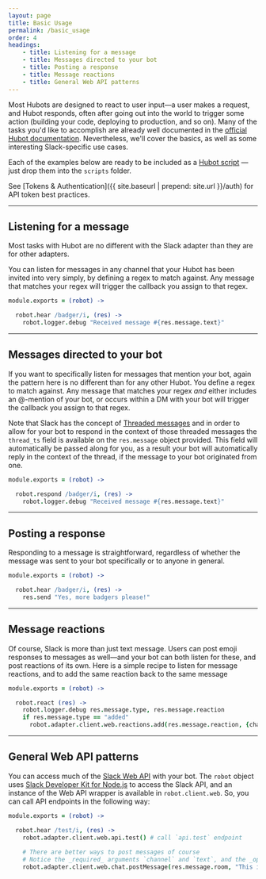 ```yaml
---
layout: page
title: Basic Usage
permalink: /basic_usage
order: 4
headings:
    - title: Listening for a message
    - title: Messages directed to your bot
    - title: Posting a response
    - title: Message reactions
    - title: General Web API patterns
---
```


Most Hubots are designed to react to user input&mdash;a user makes a request, and Hubot responds, often after going out
into the world to trigger some action (building your code, deploying to production, and so on). Many of the tasks
you'd like to accomplish are already well documented in the [official Hubot documentation](https://hubot.github.com/docs/).
Nevertheless, we'll cover the basics, as well as some interesting Slack-specific use cases.

Each of the examples below are ready to be included as a [Hubot script](https://hubot.github.com/docs/scripting/)
&mdash;just drop them into the `scripts` folder.

See [Tokens & Authentication]({{ site.baseurl | prepend: site.url }}/auth) for API token best practices.

--------

## Listening for a message

Most tasks with Hubot are no different with the Slack adapter than they are for other adapters.

You can listen for messages in any channel that your Hubot has been invited into very simply, by defining a regex
to match against. Any message that matches your regex will trigger the callback you assign to that regex.

```coffeescript
module.exports = (robot) ->

  robot.hear /badger/i, (res) ->
    robot.logger.debug "Received message #{res.message.text}"
```

--------

## Messages directed to your bot

If you want to specifically listen for messages that mention your bot, again the pattern here is no different than
for any other Hubot. You define a regex to match against. Any message that matches your regex _and_ either includes
an @-mention of your bot, or occurs within a DM with your bot will trigger the callback you assign to that regex.

Note that Slack has the concept of [Threaded messages](https://api.slack.com/docs/message-threading) and in order 
to allow for your bot to respond in the context of those threaded messages the `thread_ts` field is available on 
the `res.message` object provided.  This field will automatically be passed along for you, as a result your bot 
will automatically reply in the context of the thread, if the message to your bot originated from one.

```coffeescript
module.exports = (robot) ->

  robot.respond /badger/i, (res) ->
    robot.logger.debug "Received message #{res.message.text}"
```

--------

## Posting a response

Responding to a message is straightforward, regardless of whether the message was sent to your bot specifically or
to anyone in general.

```coffeescript
module.exports = (robot) ->

  robot.hear /badger/i, (res) ->
    res.send "Yes, more badgers please!"
```

--------

## Message reactions

Of course, Slack is more than just text message. Users can post emoji responses to messages as well—and your bot can both
listen for these, and post reactions of its own. Here is a simple recipe to listen for message reactions, and to add
the same reaction back to the same message

```coffeescript
module.exports = (robot) ->

  robot.react (res) ->
    robot.logger.debug res.message.type, res.message.reaction
    if res.message.type == "added"
      robot.adapter.client.web.reactions.add(res.message.reaction, {channel: res.message.item.channel, timestamp: res.message.item.ts})

```

--------

## General Web API patterns

You can access much of the [Slack Web API](https://api.slack.com/bot-users#api_usage) with your bot. The `robot`
object uses [Slack Developer Kit for Node.js](slackapi.github.io/node-slack-sdk/) to access the Slack API, and an instance of the
Web API wrapper is available in `robot.client.web`. So, you can call API endpoints in the following way:

```coffeescript
module.exports = (robot) ->

  robot.hear /test/i, (res) ->
    robot.adapter.client.web.api.test() # call `api.test` endpoint
    
    # There are better ways to post messages of course
    # Notice the _required_ arguments `channel` and `text`, and the _optional_ arguments `as_user`, and `unfurl_links`
    robot.adapter.client.web.chat.postMessage(res.message.room, "This is a message!", {as_user: true, unfurl_links: false})

```
